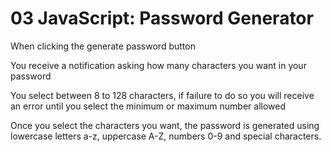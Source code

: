 # 03 JavaScript: Password Generator

When clicking the generate password button

You receive a notification asking how many characters you want in your password

You select between 8 to 128 characters, if failure to do so you will receive an error until you select the minimum or maximum number allowed

Once you select the characters you want, the password is generated using lowercase letters a-z, uppercase A-Z, numbers 0-9 and special characters.
